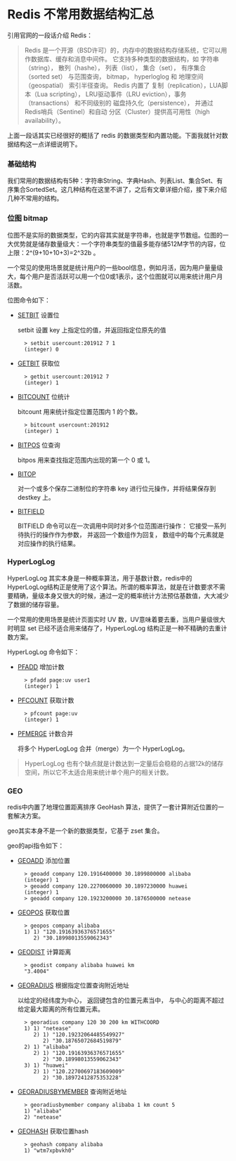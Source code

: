 # Redis 不常用数据结构汇总

引用官网的一段话介绍 Redis：

> Redis 是一个开源（BSD许可）的，内存中的数据结构存储系统，它可以用作数据库、缓存和消息中间件。 它支持多种类型的数据结构，如 字符串（string）， 散列（hashe）， 列表（list）， 集合（set）， 有序集合（sorted set） 与范围查询， bitmap， hyperloglog 和 地理空间（geospatial） 索引半径查询。 Redis 内置了 复制（replication），LUA脚本（Lua scripting）， LRU驱动事件（LRU eviction），事务（transactions） 和不同级别的 磁盘持久化（persistence）， 并通过 Redis哨兵（Sentinel）和自动 分区（Cluster）提供高可用性（high availability）。

上面一段话其实已经很好的概括了 redis 的数据类型和内置功能。下面我就针对数据结构这一点详细说明下。

### 基础结构

我们常用的数据结构有5种：字符串String、字典Hash、列表List、集合Set、有序集合SortedSet。这几种结构在这里不讲了，之后有文章详细介绍，接下来介绍几种不常用的结构。

### **位图 bitmap**

位图不是实际的数据类型，它的内容其实就是字符串，也就是字节数组。位图的一大优势就是储存数量级大：一个字符串类型的值最多能存储512M字节的内容，位上限：2^(9+10+10+3)=2^32b 。

一个常见的使用场景就是统计用户的一些bool信息，例如月活，因为用户量量级大，每个用户是否活跃可以用一个位0或1表示，这个位图就可以用来统计用户月活数。

位图命令如下：

- [SETBIT](http://redisdoc.com/bitmap/setbit.html) 设置位

    setbit 设置 key 上指定位的值，并返回指定位原先的值

        > setbit usercount:201912 7 1
        (integer) 0

- [GETBIT](http://redisdoc.com/bitmap/getbit.html) 获取位

        > getbit usercount:201912 7
        (integer) 1

- [BITCOUNT](http://redisdoc.com/bitmap/bitcount.html) 位统计

    bitcount 用来统计指定位置范围内 1 的个数。

        > bitcount usercount:201912
        (integer) 1

- [BITPOS](http://redisdoc.com/bitmap/bitpos.html) 位查询

    bitpos 用来查找指定范围内出现的第一个 0 或 1。

- [BITOP](http://redisdoc.com/bitmap/bitop.html)

    对一个或多个保存二进制位的字符串 key 进行位元操作，并将结果保存到 destkey 上。

- [BITFIELD](http://redisdoc.com/bitmap/bitfield.html)

    BITFIELD 命令可以在一次调用中同时对多个位范围进行操作： 它接受一系列待执行的操作作为参数， 并返回一个数组作为回复， 数组中的每个元素就是对应操作的执行结果。

### **HyperLogLog**

HyperLogLog 其实本身是一种概率算法，用于基数计数，redis中的HyperLogLog结构正是使用了这个算法。所谓的概率算法，就是在计数要求不需要精确，量级本身又很大的时候，通过一定的概率统计方法预估基数值，大大减少了数据的储存容量。

一个常用的使用场景是统计页面实时 UV 数，UV意味着要去重，当用户量级很大时明显 set 已经不适合用来储存了，HyperLogLog 结构正是一种不精确的去重计数方案。

HyperLogLog 命令如下：

- [PFADD](http://redisdoc.com/hyperloglog/pfadd.html) 增加计数

        > pfadd page:uv user1
        (integer) 1

- [PFCOUNT](http://redisdoc.com/hyperloglog/pfcount.html) 获取计数

        > pfcount page:uv
        (integer) 1

- [PFMERGE](http://redisdoc.com/hyperloglog/pfmerge.html) 计数合并

    将多个 HyperLogLog 合并（merge）为一个 HyperLogLog。

> HyperLogLog 也有个缺点就是计数达到一定量后会稳稳的占据12k的储存空间，所以它不太适合用来统计单个用户的相关计数。

### **GEO**

redis中内置了地理位置距离排序 GeoHash 算法，提供了一套计算附近位置的一套解决方案。

geo其实本身不是一个新的数据类型，它基于 zset 集合。

geo的api指令如下：

- [GEOADD](http://redisdoc.com/geo/geoadd.html) 添加位置

        > geoadd company 120.1916400000 30.1899800000 alibaba
        (integer) 1
        > geoadd company 120.2270060000 30.1897230000 huawei
        (integer) 1
        > geoadd company 120.1923200000 30.1876500000 netease

- [GEOPOS](http://redisdoc.com/geo/geopos.html) 获取位置

        > geopos company alibaba
        1) 1) "120.19163936376571655"
           2) "30.18998013559062343"

- [GEODIST](http://redisdoc.com/geo/geodist.html) 计算距离

        > geodist company alibaba huawei km
        "3.4004"

- [GEORADIUS](http://redisdoc.com/geo/georadius.html) 根据指定位置查询附近地址

    以给定的经纬度为中心， 返回键包含的位置元素当中， 与中心的距离不超过给定最大距离的所有位置元素。

        > georadius company 120 30 200 km WITHCOORD
        1) 1) "netease"
           2) 1) "120.19232064485549927"
              2) "30.18765072684519879"
        2) 1) "alibaba"
           2) 1) "120.19163936376571655"
              2) "30.18998013559062343"
        3) 1) "huawei"
           2) 1) "120.22700697183609009"
              2) "30.18972412875353228"

- [GEORADIUSBYMEMBER](http://redisdoc.com/geo/georadiusbymember.html) 查询附近地址

        > georadiusbymember company alibaba 1 km count 5
        1) "alibaba"
        2) "netease"

- [GEOHASH](http://redisdoc.com/geo/geohash.html) 获取位置hash

        > geohash company alibaba
        1) "wtm7xpbvkh0"